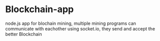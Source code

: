 # Blockchain-app
node.js app for blochain mining, multiple mining programs can communicate with eachother using socket.io, they send and accept the better Blockchain
